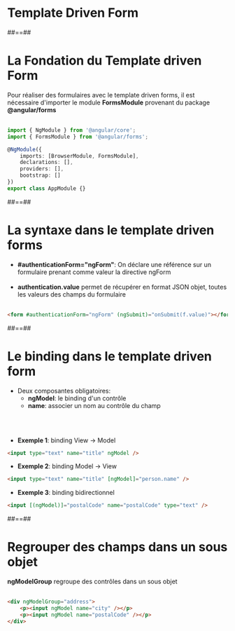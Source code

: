 <!-- .slide: class="transition-bg-grey-1 underline" -->

# Template Driven Form

##==##

<!-- .slide: class="with-code inconsolata" -->

# La Fondation du Template driven Form

Pour réaliser des formulaires avec le template driven forms, il est nécessaire d'importer le module <b>FormsModule</b> provenant du package <b>@angular/forms</b><br><br>

```typescript
import { NgModule } from '@angular/core';
import { FormsModule } from '@angular/forms';

@NgModule({
    imports: [BrowserModule, FormsModule],
    declarations: [],
    providers: [],
    bootstrap: []
})
export class AppModule {}
```

<!-- .element: class="big-code" -->

##==##

<!-- .slide: class="with-code inconsolata" -->

# La syntaxe dans le template driven forms

-   <b>#authenticationForm="ngForm"</b>: On déclare une référence sur un formulaire prenant comme valeur la directive ngForm<br><br>
-   <b>authentication.value</b> permet de récupérer en format JSON objet, toutes les valeurs des champs du formulaire <br><br>

```html
<form #authenticationForm="ngForm" (ngSubmit)="onSubmit(f.value)"></form>
```

<!-- .element: class="big-code" -->

##==##

<!-- .slide: class="with-code inconsolata" -->

# Le binding dans le template driven form

- Deux composantes obligatoires:
  - **ngModel**: le binding d'un contrôle
  - **name**: associer un nom au contrôle du champ

<br><br>

- **Exemple 1**: binding View -> Model

```html
<input type="text" name="title" ngModel />
```

<!-- .element: class="big-code" -->
- **Exemple 2**: binding Model -> View

```html
<input type="text" name="title" [ngModel]="person.name" />
```

<!-- .element: class="big-code" -->
- **Exemple 3**: binding bidirectionnel

```html
<input [(ngModel)]="postalCode" name="postalCode" type="text" />
```

<!-- .element: class="big-code" -->

##==##

<!-- .slide: class="with-code inconsolata" -->

# Regrouper des champs dans un sous objet

<b>ngModelGroup</b> regroupe des contrôles dans un sous objet<br><br>

```html
<div ngModelGroup="address">
    <p><input ngModel name="city" /></p>
    <p><input ngModel name="postalCode" /></p>
</div>

```

<!-- .element: class="big-code" -->
